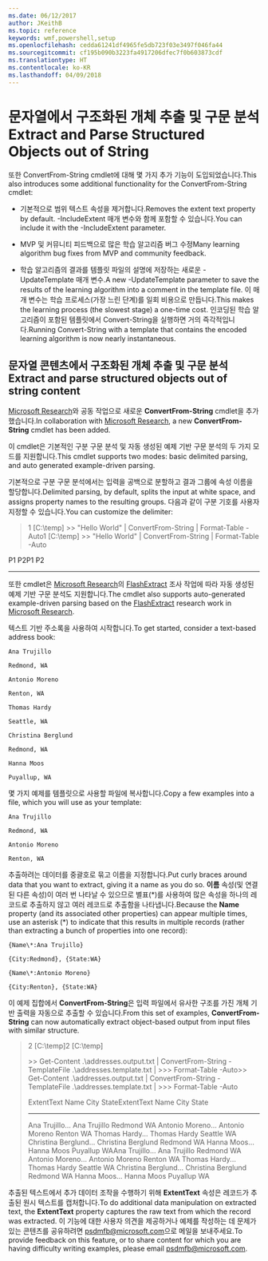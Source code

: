 ```yaml
---
ms.date: 06/12/2017
author: JKeithB
ms.topic: reference
keywords: wmf,powershell,setup
ms.openlocfilehash: cedda61241df4965fe5db723f03e3497f046fa44
ms.sourcegitcommit: cf195b090b3223fa4917206dfec7f0b603873cdf
ms.translationtype: HT
ms.contentlocale: ko-KR
ms.lasthandoff: 04/09/2018
---
```

# <a name="extract-and-parse-structured-objects-out-of-string"></a><span data-ttu-id="a5dff-102">문자열에서 구조화된 개체 추출 및 구문 분석</span><span class="sxs-lookup"><span data-stu-id="a5dff-102">Extract and Parse Structured Objects out of String</span></span>
<span data-ttu-id="a5dff-103">또한 ConvertFrom-String cmdlet에 대해 몇 가지 추가 기능이 도입되었습니다.</span><span class="sxs-lookup"><span data-stu-id="a5dff-103">This also introduces some additional functionality for the ConvertFrom-String cmdlet:</span></span>

-   <span data-ttu-id="a5dff-104">기본적으로 범위 텍스트 속성을 제거합니다.</span><span class="sxs-lookup"><span data-stu-id="a5dff-104">Removes the extent text property by default.</span></span> <span data-ttu-id="a5dff-105">-IncludeExtent 매개 변수와 함께 포함할 수 있습니다.</span><span class="sxs-lookup"><span data-stu-id="a5dff-105">You can include it with the -IncludeExtent parameter.</span></span>

-   <span data-ttu-id="a5dff-106">MVP 및 커뮤니티 피드백으로 많은 학습 알고리즘 버그 수정</span><span class="sxs-lookup"><span data-stu-id="a5dff-106">Many learning algorithm bug fixes from MVP and community feedback.</span></span>

-   <span data-ttu-id="a5dff-107">학습 알고리즘의 결과를 템플릿 파일의 설명에 저장하는 새로운 -UpdateTemplate 매개 변수.</span><span class="sxs-lookup"><span data-stu-id="a5dff-107">A new -UpdateTemplate parameter to save the results of the learning algorithm into a comment in the template file.</span></span> <span data-ttu-id="a5dff-108">이 매개 변수는 학습 프로세스(가장 느린 단계)를 일회 비용으로 만듭니다.</span><span class="sxs-lookup"><span data-stu-id="a5dff-108">This makes the learning process (the slowest stage) a one-time cost.</span></span> <span data-ttu-id="a5dff-109">인코딩된 학습 알고리즘이 포함된 템플릿에서 Convert-String을 실행하면 거의 즉각적입니다.</span><span class="sxs-lookup"><span data-stu-id="a5dff-109">Running Convert-String with a template that contains the encoded learning algorithm is now nearly instantaneous.</span></span>


<a name="extract-and-parse-structured-objects-out-of-string-content"></a><span data-ttu-id="a5dff-110">문자열 콘텐츠에서 구조화된 개체 추출 및 구문 분석</span><span class="sxs-lookup"><span data-stu-id="a5dff-110">Extract and parse structured objects out of string content</span></span>
----------------------------------------------------------

<span data-ttu-id="a5dff-111">[Microsoft Research](http://research.microsoft.com/)와 공동 작업으로 새로운 **ConvertFrom-String** cmdlet을 추가했습니다.</span><span class="sxs-lookup"><span data-stu-id="a5dff-111">In collaboration with [Microsoft Research](http://research.microsoft.com/), a new **ConvertFrom-String** cmdlet has been added.</span></span>

<span data-ttu-id="a5dff-112">이 cmdlet은 기본적인 구분 구문 분석 및 자동 생성된 예제 기반 구문 분석의 두 가지 모드를 지원합니다.</span><span class="sxs-lookup"><span data-stu-id="a5dff-112">This cmdlet supports two modes: basic delimited parsing, and auto generated example-driven parsing.</span></span>

<span data-ttu-id="a5dff-113">기본적으로 구분 구문 분석에서는 입력을 공백으로 분할하고 결과 그룹에 속성 이름을 할당합니다.</span><span class="sxs-lookup"><span data-stu-id="a5dff-113">Delimited parsing, by default, splits the input at white space, and assigns property names to the resulting groups.</span></span> <span data-ttu-id="a5dff-114">다음과 같이 구분 기호를 사용자 지정할 수 있습니다.</span><span class="sxs-lookup"><span data-stu-id="a5dff-114">You can customize the delimiter:</span></span>

> <span data-ttu-id="a5dff-115">1 \[C:\\temp\] &gt;&gt; "Hello World" | ConvertFrom-String | Format-Table -Auto</span><span class="sxs-lookup"><span data-stu-id="a5dff-115">1 \[C:\\temp\] &gt;&gt; "Hello World" | ConvertFrom-String | Format-Table -Auto</span></span>

<span data-ttu-id="a5dff-116">P1    P2</span><span class="sxs-lookup"><span data-stu-id="a5dff-116">P1    P2</span></span>
--    --

<span data-ttu-id="a5dff-117">또한 cmdlet은 [Microsoft Research](http://research.microsoft.com)의 [FlashExtract](http://research.microsoft.com/en-us/um/people/sumitg/flashextract.html) 조사 작업에 따라 자동 생성된 예제 기반 구문 분석도 지원합니다.</span><span class="sxs-lookup"><span data-stu-id="a5dff-117">The cmdlet also supports auto-generated example-driven parsing based on the [FlashExtract](http://research.microsoft.com/en-us/um/people/sumitg/flashextract.html) research work in [Microsoft Research](http://research.microsoft.com).</span></span>

<span data-ttu-id="a5dff-118">텍스트 기반 주소록을 사용하여 시작합니다.</span><span class="sxs-lookup"><span data-stu-id="a5dff-118">To get started, consider a text-based address book:</span></span>

    Ana Trujillo

    Redmond, WA

    Antonio Moreno

    Renton, WA

    Thomas Hardy

    Seattle, WA

    Christina Berglund

    Redmond, WA

    Hanna Moos

    Puyallup, WA

<span data-ttu-id="a5dff-119">몇 가지 예제를 템플릿으로 사용할 파일에 복사합니다.</span><span class="sxs-lookup"><span data-stu-id="a5dff-119">Copy a few examples into a file, which you will use as your template:</span></span>

    Ana Trujillo

    Redmond, WA

    Antonio Moreno

    Renton, WA



<span data-ttu-id="a5dff-120">추출하려는 데이터를 중괄호로 묶고 이름을 지정합니다.</span><span class="sxs-lookup"><span data-stu-id="a5dff-120">Put curly braces around data that you want to extract, giving it a name as you do so.</span></span> <span data-ttu-id="a5dff-121">**이름** 속성(및 연결된 다른 속성)이 여러 번 나타날 수 있으므로 별표(\*)를 사용하여 많은 속성을 하나의 레코드로 추출하지 않고 여러 레코드로 추출함을 나타냅니다.</span><span class="sxs-lookup"><span data-stu-id="a5dff-121">Because the **Name** property (and its associated other properties) can appear multiple times, use an asterisk (\*) to indicate that this results in multiple records (rather than extracting a bunch of properties into one record):</span></span>

    {Name\*:Ana Trujillo}

    {City:Redmond}, {State:WA}

    {Name\*:Antonio Moreno}

    {City:Renton}, {State:WA}

<span data-ttu-id="a5dff-122">이 예제 집합에서 **ConvertFrom-String**은 입력 파일에서 유사한 구조를 가진 개체 기반 출력을 자동으로 추출할 수 있습니다.</span><span class="sxs-lookup"><span data-stu-id="a5dff-122">From this set of examples, **ConvertFrom-String** can now automatically extract object-based output from input files with similar structure.</span></span>

> <span data-ttu-id="a5dff-123">2 \[C:\\temp\]</span><span class="sxs-lookup"><span data-stu-id="a5dff-123">2 \[C:\\temp\]</span></span>
>
> <span data-ttu-id="a5dff-124">&gt;&gt; Get-Content .\\addresses.output.txt | ConvertFrom-String -TemplateFile .\\addresses.template.txt | &gt;&gt;&gt; Format-Table -Auto</span><span class="sxs-lookup"><span data-stu-id="a5dff-124">&gt;&gt; Get-Content .\\addresses.output.txt | ConvertFrom-String -TemplateFile .\\addresses.template.txt | &gt;&gt;&gt; Format-Table -Auto</span></span>
>
> <span data-ttu-id="a5dff-125">ExtentText                     Name               City     State</span><span class="sxs-lookup"><span data-stu-id="a5dff-125">ExtentText                     Name               City     State</span></span>
> ----------                     ----               ----     -----
> <span data-ttu-id="a5dff-126">Ana Trujillo...                Ana Trujillo       Redmond  WA Antonio Moreno...              Antonio Moreno     Renton   WA Thomas Hardy...                Thomas Hardy       Seattle  WA Christina Berglund...          Christina Berglund Redmond  WA Hanna Moos...                  Hanna Moos         Puyallup WA</span><span class="sxs-lookup"><span data-stu-id="a5dff-126">Ana Trujillo...                Ana Trujillo       Redmond  WA Antonio Moreno...              Antonio Moreno     Renton   WA Thomas Hardy...                Thomas Hardy       Seattle  WA Christina Berglund...          Christina Berglund Redmond  WA Hanna Moos...                  Hanna Moos         Puyallup WA</span></span>

<span data-ttu-id="a5dff-127">추출된 텍스트에서 추가 데이터 조작을 수행하기 위해 **ExtentText** 속성은 레코드가 추출된 원시 텍스트를 캡처합니다.</span><span class="sxs-lookup"><span data-stu-id="a5dff-127">To do additional data manipulation on extracted text, the **ExtentText** property captures the raw text from which the record was extracted.</span></span> <span data-ttu-id="a5dff-128">이 기능에 대한 사용자 의견을 제공하거나 예제를 작성하는 데 문제가 있는 콘텐츠를 공유하려면 <psdmfb@microsoft.com>으로 메일을 보내주세요.</span><span class="sxs-lookup"><span data-stu-id="a5dff-128">To provide feedback on this feature, or to share content for which you are having difficulty writing examples, please email <psdmfb@microsoft.com>.</span></span>